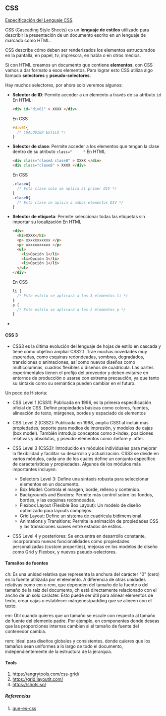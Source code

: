 ## CSS

[Especificación del Lenguaje CSS](https://www.w3.org/Style/CSS/Overview.en.html)

CSS (Cascading Style Sheets) es un **lenguaje de estilos** utilizado para describir la presentación de un documento escrito en un lenguaje de marcado como HTML.

CSS describe cómo deben ser renderizados los elementos estructurados en la pantalla, en papel, tv, impresora, en habla o en otros medios.

Si con HTML creamos un documento que contiene **elementos**, con CSS vamos a dar formato a esos elementos. Para lograr esto CSS utiliza algo llamado **selectores** y **pseudo-selectores**.

Hay muchos selectores, por ahora solo veremos algunos:

* **Selector de ID**: Permite acceder a un elemento a través de su atributo `id`
  En HTML:
  ```html
  <div id="div01" > XXXX </div>
  ```
  En CSS
  ```css
  #div01{
    /* CUALQUIER ESTILO */
  }
  ```
* **Selector de clase**: Permite acceder a los elementos que tengan la clase dentro de su atributo `class="     "`
  En HTML
  ```html
  <div class="claseA claseB" > XXXX </div>
  <div class="claseB" > XXXX </div>
  ```
  En CSS
  ```css
  .claseA{
    /* Esta clase solo se aplica al primer DIV */
  }
  .claseB{
    /* Esta clase se aplica a ambos elementos DIV */
  }
  ```
* **Selector de etiqueta**: Permite seleccionar todas las etiquetas sin importar su localización
  En HTML
  ```html
  <div>
    <h2>XXXX</h2>
    <p> xxxxxxxxxxx </p>
    <p> xxxxxxxxxxx </p>
    <ul>
      <li>Opción 1</li>
      <li>Opción 1</li>
      <li>Opción 1</li>
    </ul>
  </div>
  ```
  En CSS
  ```css
  li {
    /* Este estilo se aplicará a los 3 elementos li */
  }
  p {
    /* Este estilo se aplicará a los 2 elementos p */
  }
  ```
* 

#### CSS 3

* CSS3 es la última evolución del lenguaje de hojas de estilo en cascada y tiene como objetivo ampliar CSS2.1. 
  Trae muchas novedades muy esperadas, como esquinas redondeadas, sombras, degradados, transiciones o animaciones, así como nuevos diseños como multicolumnas, cuadros flexibles o diseños de cuadrícula. Las partes experimentales tienen el prefijo del proveedor y deben evitarse en entornos de producción o usarse con extrema precaución, ya que tanto su sintaxis como su semántica pueden cambiar en el futuro.

Un poco de Historia:

* CSS Level 1 (CSS1): Publicada en 1996, es la primera especificación oficial de CSS. 
  Define propiedades básicas como colores, fuentes, alineación de texto, márgenes, bordes y espaciado de elementos
  
* CSS Level 2 (CSS2): Publicada en 1998, amplía CSS1 al incluir más propiedades, soporte para medios de impresión, y modelos de cajas (box model). También introdujo conceptos como z-index, posiciones relativas y absolutas, y pseudo-elementos como :before y :after.

* CSS Level 3 (CSS3): Introducido en módulos individuales para mejorar la flexibilidad y facilitar su desarrollo y actualización. 
  CSS3 se divide en varios módulos, cada uno de los cuales define un conjunto específico de características y propiedades. Algunos de los módulos más importantes incluyen:
  * Selectors Level 3: Define una sintaxis robusta para seleccionar elementos en un documento.
  * Box Model: Controla el margen, borde, relleno y contenido.
  * Backgrounds and Borders: Permite más control sobre los fondos, bordes, y las esquinas redondeadas.
  * Flexbox Layout (Flexible Box Layout): Un modelo de diseño optimizado para layouts complejos.
  * Grid Layout: Define un sistema de cuadrícula bidimensional.
  * Animations y Transitions: Permite la animación de propiedades CSS y las transiciones suaves entre estados de estilos.

* CSS Level 4 y posteriores: Se encuentra en desarrollo constante, incorporando nuevas funcionalidades como propiedades personalizadas (custom properties), mejoras en los modelos de diseño como Grid y Flexbox, y nuevos pseudo-selectores.

#### Tamaños de fuentes

ch: Es una unidad relativa que representa la anchura del carácter "0" (cero) en la fuente utilizada por el elemento. A diferencia de otras unidades relativas como em o rem, que dependen del tamaño de la fuente o del tamaño de la raíz del documento, ch está directamente relacionado con el ancho de un solo carácter. Esto puede ser útil para alinear elementos de texto, crear cajas o establecer márgenes/padding que se alineen con el texto.

em: Útil cuando quieres que un tamaño se escale con respecto al tamaño de fuente del elemento padre. Por ejemplo, en componentes donde deseas que las proporciones internas cambien si el tamaño de fuente del contenedor cambia.

rem: Ideal para diseños globales y consistentes, donde quieres que los tamaños sean uniformes a lo largo de todo el documento, independientemente de la estructura de la jerarquía.

#### Tools
1. https://angrytools.com/css-grid/
2. https://grid.layoutit.com/
3. https://shots.so/

##### Referencias
1. [que-es-css](https://lenguajecss.com/css/introduccion/que-es-css/)